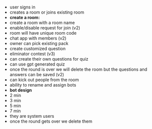 - user signs in
- creates a room or joins existing room
- **create a room:**
- create a room with a room name 
- enable/disable request for join (v2)
- room will have unique room code
- chat app with members (v2)
- owner can pick existing pack
- create customized question
- eliminator contest (v3)
- can create their own questions for quiz
- can use gpt generated quiz
- once the round is over we will delete the room but the questions and answers
    can be saved (v2)
- can kick out people from the room 
- ability to rename and assign bots 
- **bot design**
- 2 min 
- 3 min
- 5 min
- 7 min
- they are system users 
- once the round gets over we delete them

